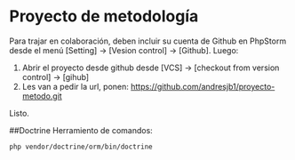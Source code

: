 # Proyecto de metodología

Para trajar en colaboración, deben incluir su cuenta de Github en PhpStorm desde el menú [Setting] -> [Vesion control] -> [Github]. Luego:

1. Abrir el proyecto desde github desde [VCS] -> [checkout from version control] -> [gihub]
2. Les van a pedir la url, ponen: https://github.com/andresjb1/proyecto-metodo.git

Listo.


##Doctrine
Herramiento de comandos:

    php vendor/doctrine/orm/bin/doctrine
